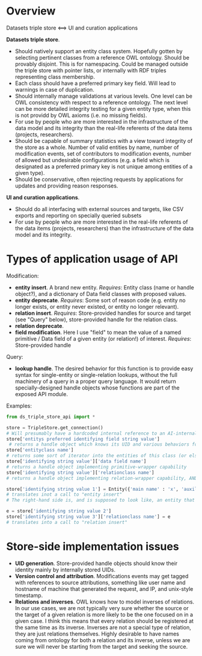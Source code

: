 Overview
========

Datasets triple store <==> UI and curation applications

**Datasets triple store**.
- Should natively support an entity class system. Hopefully gotten by selecting pertinent classes from a reference OWL ontology. Should be provably disjoint. This is for namespacing. Could be managed outside the triple store with pointer lists, or internally with RDF triples representing class membership.
- Each class should have a preferred primary key field. Will lead to warnings in case of duplication.
- Should internally manage validations at various levels. One level can be OWL consistency with respect to a reference ontology. The next level can be more detailed integrity testing for a given entity type, when this is not providd by OWL axioms (i.e. no missing fields).
- For use by people who are more interested in the infrastructure of the data model and its integrity than the real-life referents of the data items (projects, researchers).
- Should be capable of summary statistics with a view toward integrity of the store as a whole. Number of valid entities by name, number of modification events, set of contributors to modification events, number of allowed but undesirable configurations (e.g. a field which is designated as a preferred primary key is not unique among entities of a given type).
- Should be conservative, often rejecting requests by applications for updates and providing reason responses.

**UI and curation applications**.
- Should do all interfacing with external sources and targets, like CSV exports and reporting on specially queried subsets
- For use by people who are more interested in the real-life referents of the data items (projects, researchers) than the infrastructure of the data model and its integrity.

Types of application usage of API
=================================

Modification:
- **entity insert**. A brand new entity. *Requires*: Entity class (name or handle object?), and a dictionary of Data field classes with proposed values.
- **entity deprecate**. *Requires*: Some sort of reason code (e.g. entity no longer exists, or entity never existed, or entity no longer relevant).
- **relation insert**. *Requires*: Store-provided handles for source and target (see "Query" below), store-provided handle for the relation class.
- **relation deprecate**.
- **field modification**. Here I use "field" to mean the value of a named primitive / Data field of a given entity (or relation!) of interest. *Requires*: Store-provided handle

Query:
- **lookup handle**. The desired behavior for this function is to provide easy syntax for single-entity or single-relation lookups, without the full machinery of a query in a proper query language. It would return specially-designed handle objects whose functions are part of the exposed API module.

Examples:
```py
from ds_triple_store_api import *

store = TripleStore.get_connection()
# Will presumably have a hardcoded internal reference to an AI-internal server.
store['entitys preferred identifying field string value']
 # returns a handle object which knows its UID and various behaviors for display and phoning home to the triple store
store['entityclass name']
# returns some sort of iterator into the entities of this class (or else a special handle object for classes?)
store['identifying string value']['data field name']
# returns a handle object implementing primitive-wrapper capability
store['identifying string value']['relationclass name']
# returns a handle object implementing relation-wrapper capability, AND entity-wrapper capability (namely, a wrapper of the target of the relation)

store['identifying string value 1'] = Entity({'main name' : 'x', 'auxiliary data property name' : 'y'})
# translates inot a call to "entity insert"
# The right-hand side is, and is supposed to look like, an entity that only exists in local scope until after this statement succeeds. The store may reject this request.

e = store['identifying string value 2']
store['identifying string value 3']['relationclass name'] = e
# translates into a call to "relation insert"
```

Store-side implementation issues
================================

- **UID generation**. Store-provided handle objects should know their identity mainly by internally stored UIDs.
- **Version control and attribution**. Modifications events may get tagged with references to source attributions, something like user name and hostname of machine that generated the request, and IP, and unix-style timestamp.
- **Relations and inverses**. OWL knows how to model inverses of relations. In our use cases, we are not typically very sure whether the source or the target of a given relation is more likely to be the one focused on in a given case. I think this means that every relation should be registered at the same time as its inverse. Inverses are not a special type of relation, they are just relations themselves. Highly desirable to have names coming from ontology for both a relation and its inverse, unless we are sure we will never be starting from the target and seeking the source.

